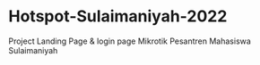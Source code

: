 # Hotspot-Sulaimaniyah-2022
Project Landing Page &amp; login page Mikrotik Pesantren Mahasiswa Sulaimaniyah
